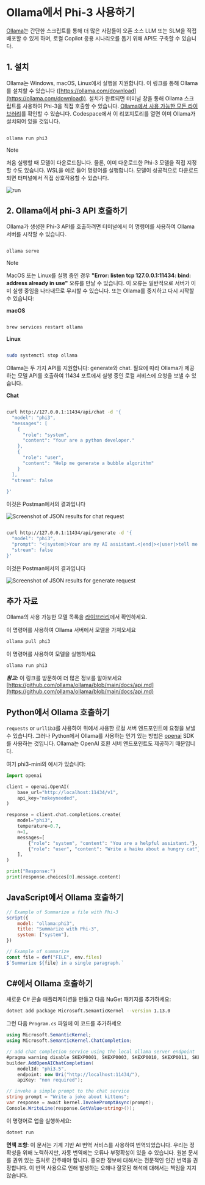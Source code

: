 # **Ollama에서 Phi-3 사용하기**

[Ollama](https://ollama.com)는 간단한 스크립트를 통해 더 많은 사람들이 오픈 소스 LLM 또는 SLM을 직접 배포할 수 있게 하며, 로컬 Copilot 응용 시나리오를 돕기 위해 API도 구축할 수 있습니다.

## **1. 설치**

Ollama는 Windows, macOS, Linux에서 실행을 지원합니다. 이 링크를 통해 Ollama를 설치할 수 있습니다 ([https://ollama.com/download](https://ollama.com/download)). 설치가 완료되면 터미널 창을 통해 Ollama 스크립트를 사용하여 Phi-3을 직접 호출할 수 있습니다. [Ollama에서 사용 가능한 모든 라이브러리](https://ollama.com/library)를 확인할 수 있습니다. Codespace에서 이 리포지토리를 열면 이미 Ollama가 설치되어 있을 것입니다.

```bash

ollama run phi3

```

> [!NOTE]
> 처음 실행할 때 모델이 다운로드됩니다. 물론, 이미 다운로드한 Phi-3 모델을 직접 지정할 수도 있습니다. WSL을 예로 들어 명령어를 실행합니다. 모델이 성공적으로 다운로드되면 터미널에서 직접 상호작용할 수 있습니다.

![run](../../../../translated_images/ollama_run.302aa6484e50a7f8f09b40c787dc22eea10525cac6287c92825c8fc80c012c48.ko.png)

## **2. Ollama에서 phi-3 API 호출하기**

Ollama가 생성한 Phi-3 API를 호출하려면 터미널에서 이 명령어를 사용하여 Ollama 서버를 시작할 수 있습니다.

```bash

ollama serve

```

> [!NOTE]
> MacOS 또는 Linux를 실행 중인 경우 **"Error: listen tcp 127.0.0.1:11434: bind: address already in use"** 오류를 만날 수 있습니다. 이 오류는 일반적으로 서버가 이미 실행 중임을 나타내므로 무시할 수 있습니다. 또는 Ollama를 중지하고 다시 시작할 수 있습니다:

**macOS**

```bash

brew services restart ollama

```

**Linux**

```bash

sudo systemctl stop ollama

```

Ollama는 두 가지 API를 지원합니다: generate와 chat. 필요에 따라 Ollama가 제공하는 모델 API를 호출하여 11434 포트에서 실행 중인 로컬 서비스에 요청을 보낼 수 있습니다.

**Chat**

```bash

curl http://127.0.0.1:11434/api/chat -d '{
  "model": "phi3",
  "messages": [
    {
      "role": "system",
      "content": "Your are a python developer."
    },
    {
      "role": "user",
      "content": "Help me generate a bubble algorithm"
    }
  ],
  "stream": false
  
}'


```

이것은 Postman에서의 결과입니다

![Screenshot of JSON results for chat request](../../../../translated_images/ollama_chat.25d29e9741e1daa8efd30ca36e60008b6f2841edb544ca8167645e0ec750c72a.ko.png)

```bash

curl http://127.0.0.1:11434/api/generate -d '{
  "model": "phi3",
  "prompt": "<|system|>Your are my AI assistant.<|end|><|user|>tell me how to learn AI<|end|><|assistant|>",
  "stream": false
}'


```

이것은 Postman에서의 결과입니다

![Screenshot of JSON results for generate request](../../../../translated_images/ollama_gen.523df35c3c34f0ada4770f77c9bb68f55442958adffe73ba5ae03e417ff9a781.ko.png)

## 추가 자료

Ollama의 사용 가능한 모델 목록을 [라이브러리](https://ollama.com/library)에서 확인하세요.

이 명령어를 사용하여 Ollama 서버에서 모델을 가져오세요

```bash
ollama pull phi3
```

이 명령어를 사용하여 모델을 실행하세요

```bash
ollama run phi3
```

***참고:*** 이 링크를 방문하여 더 많은 정보를 알아보세요 [https://github.com/ollama/ollama/blob/main/docs/api.md](https://github.com/ollama/ollama/blob/main/docs/api.md)

## Python에서 Ollama 호출하기

`requests` or `urllib3`를 사용하여 위에서 사용한 로컬 서버 엔드포인트에 요청을 보낼 수 있습니다. 그러나 Python에서 Ollama를 사용하는 인기 있는 방법은 [openai](https://pypi.org/project/openai/) SDK를 사용하는 것입니다. Ollama는 OpenAI 호환 서버 엔드포인트도 제공하기 때문입니다.

여기 phi3-mini의 예시가 있습니다:

```python
import openai

client = openai.OpenAI(
    base_url="http://localhost:11434/v1",
    api_key="nokeyneeded",
)

response = client.chat.completions.create(
    model="phi3",
    temperature=0.7,
    n=1,
    messages=[
        {"role": "system", "content": "You are a helpful assistant."},
        {"role": "user", "content": "Write a haiku about a hungry cat"},
    ],
)

print("Response:")
print(response.choices[0].message.content)
```

## JavaScript에서 Ollama 호출하기 

```javascript
// Example of Summarize a file with Phi-3
script({
    model: "ollama:phi3",
    title: "Summarize with Phi-3",
    system: ["system"],
})

// Example of summarize
const file = def("FILE", env.files)
$`Summarize ${file} in a single paragraph.`
```

## C#에서 Ollama 호출하기

새로운 C# 콘솔 애플리케이션을 만들고 다음 NuGet 패키지를 추가하세요:

```bash
dotnet add package Microsoft.SemanticKernel --version 1.13.0
```

그런 다음 `Program.cs` 파일에 이 코드를 추가하세요

```csharp
using Microsoft.SemanticKernel;
using Microsoft.SemanticKernel.ChatCompletion;

// add chat completion service using the local ollama server endpoint
#pragma warning disable SKEXP0001, SKEXP0003, SKEXP0010, SKEXP0011, SKEXP0050, SKEXP0052
builder.AddOpenAIChatCompletion(
    modelId: "phi3.5",
    endpoint: new Uri("http://localhost:11434/"),
    apiKey: "non required");

// invoke a simple prompt to the chat service
string prompt = "Write a joke about kittens";
var response = await kernel.InvokePromptAsync(prompt);
Console.WriteLine(response.GetValue<string>());
```

이 명령어로 앱을 실행하세요:

```bash
dotnet run
```

**면책 조항**:
이 문서는 기계 기반 AI 번역 서비스를 사용하여 번역되었습니다. 우리는 정확성을 위해 노력하지만, 자동 번역에는 오류나 부정확성이 있을 수 있습니다. 원본 문서를 권위 있는 출처로 간주해야 합니다. 중요한 정보에 대해서는 전문적인 인간 번역을 권장합니다. 이 번역 사용으로 인해 발생하는 오해나 잘못된 해석에 대해서는 책임을 지지 않습니다.